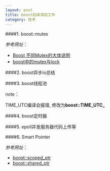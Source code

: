 ```yaml
---
layout: post
title: boost后续添加工作
category: 技术
---
```


####1. boost::mutex

*参考网址*：

* [Boost 不同Mutex的大体说明](http://www.cppblog.com/ming81/archive/2012/07/18/184028.html "Mutex")
* [boost中的mutex与lock](http://blog.csdn.net/zp373860147/article/details/8186724 "Mutex")

####2. boost异步io总结

####3. boost线程池

note：

TIME_UTC编译会报错, 修改为**boost::TIME_UTC_**

####4. boost定时器

####5. epoll并发服务器代码上传等

####6. Smart Pointer

*参考网址*：

* [boost::scoped_ptr](http://blog.csdn.net/wuliming_sc/article/details/3820419 "Markdown")
* [boost::shared_ptr](http://blog.csdn.net/wuliming_sc/article/details/3820842 "Markdown")

